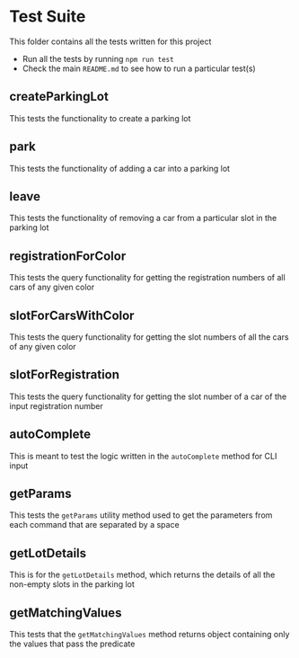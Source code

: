 # Test Suite

This folder contains all the tests written for this project

- Run all the tests by running `npm run test`
- Check the main `README.md` to see how to run a particular test(s)

## createParkingLot

This tests the functionality to create a parking lot

## park

This tests the functionality of adding a car into a parking lot

## leave

This tests the functionality of removing a car from a particular slot in the parking lot

## registrationForColor

This tests the query functionality for getting the registration numbers of all cars of any given color

## slotForCarsWithColor

This tests the query functionality for getting the slot numbers of all the cars of any given color

## slotForRegistration

This tests the query functionality for getting the slot number of a car of the input registration number

## autoComplete

This is meant to test the logic written in the `autoComplete` method for CLI input

## getParams

This tests the `getParams` utility method used to get the parameters from each command that are separated by a space

## getLotDetails

This is for the `getLotDetails` method, which returns the details of all the non-empty slots in the parking lot

## getMatchingValues

This tests that the `getMatchingValues` method returns object containing only the values that pass the predicate
